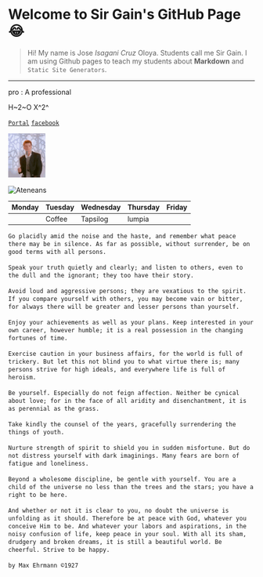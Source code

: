 # Welcome to Sir Gain's GitHub Page :joy:

>Hi! My name is Jose *Isagani Cruz* Oloya. Students call me Sir Gain. I am using Github pages to teach my students about **Markdown** and `Static Site Generators`.
---

pro
: A professional

H~2~O
X^2^

[`Portal`](https://jhsportal.adnu.edu.ph) [`facebook`](https://www.facebook.com/sirgain)

![Rick Ashley](rickrolling.gif)

![Ateneans](https://jhsportal.adnu.edu.ph/pluginfile.php/1/theme_remui/section_html/942325426/welcomebg.png)

| Monday | Tuesday | Wednesday | Thursday | Friday |
|--------|---------|-----------|----------|--------|
| | Coffee | Tapsilog | lumpia | |

```
Go placidly amid the noise and the haste, and remember what peace there may be in silence. As far as possible, without surrender, be on good terms with all persons.

Speak your truth quietly and clearly; and listen to others, even to the dull and the ignorant; they too have their story.

Avoid loud and aggressive persons; they are vexatious to the spirit. If you compare yourself with others, you may become vain or bitter, for always there will be greater and lesser persons than yourself.

Enjoy your achievements as well as your plans. Keep interested in your own career, however humble; it is a real possession in the changing fortunes of time.

Exercise caution in your business affairs, for the world is full of trickery. But let this not blind you to what virtue there is; many persons strive for high ideals, and everywhere life is full of heroism.

Be yourself. Especially do not feign affection. Neither be cynical about love; for in the face of all aridity and disenchantment, it is as perennial as the grass.

Take kindly the counsel of the years, gracefully surrendering the things of youth.

Nurture strength of spirit to shield you in sudden misfortune. But do not distress yourself with dark imaginings. Many fears are born of fatigue and loneliness.

Beyond a wholesome discipline, be gentle with yourself. You are a child of the universe no less than the trees and the stars; you have a right to be here.

And whether or not it is clear to you, no doubt the universe is unfolding as it should. Therefore be at peace with God, whatever you conceive Him to be. And whatever your labors and aspirations, in the noisy confusion of life, keep peace in your soul. With all its sham, drudgery and broken dreams, it is still a beautiful world. Be cheerful. Strive to be happy.

by Max Ehrmann ©1927
```
